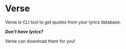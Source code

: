 # Verse
Verse is CLI tool to get quotes from your lyrics database.

***Don't have lyrics?***

Verse can download them for you!
